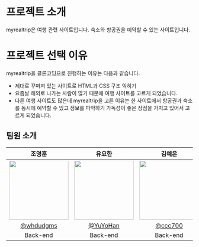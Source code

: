# 프로젝트 소개
myrealtrip은 여행 관련 사이트입니다. 숙소와 항공권을 예약할 수 있는 사이트입니다.

# 프로젝트 선택 이유
myrealtrip을 클론코딩으로 진행하는 이유는 다음과 같습니다.
- 제대로 꾸며져 있는 사이트로 HTML과 CSS 구조 익히기
- 요즘날 해외로 나가는 사람이 많기 때문에 여행 사이트를 고르게 되었습니다.
- 다른 여행 사이트도 많은데 myrealtrip을 고른 이유는 한 사이트에서 항공권과 숙소를 동시에 예약할 수 있고 정보를 파악하기 가독성이 좋은 장점을 가지고 있어서 고르게 되었습니다.


## 팀원 소개

|      조영훈       |          유요한         |          김예은      |       홍석영         |    이재원                                                                                                                        
| :------------------------------------------------------------------------------: | :---------------------------------------------------------------------------------------------------------------------------------------------------: | :---------------------------------------------------------------------------------------------------------------------------------------------------------------------------------------------------: |:---------------------------------------------------------------------------------------------------------------------------------------------------------------------------------------------------: | :---------------------------------------------------------------------------------------------------------------------------------------------------------------------------------------------------: 
|   <img width="160px" src="https://avatars.githubusercontent.com/u/108641428?v=4" />    |                      <img width="160px" src="https://avatars.githubusercontent.com/u/110465572?v=4" />    |                   <img width="160px" src="https://encrypted-tbn0.gstatic.com/images?q=tbn:ANd9GcTnuNtlPOK_ILTMCo-7fRn5OLmiL4k5amUQ8w&s"/>   | <img width="160px" src="https://p16-capcut-sign-va.ibyteimg.com/tos-alisg-v-643f9f/oAyAIBdsEBcEoBfWEAqIholAAjXxwKtAuVCzhA~tplv-nhvfeczskr-1:250:0.webp?lk3s=44acef4b&x-expires=1740361056&x-signature=ImC5gWiyX0YbNce%2FeMakiwLyyDc%3D"/> | <img width="160px" src="https://github.com/YuYoHan/myrealtrip/assets/110465572/422a6ae2-406d-43bc-98f4-fa69fc6f609e" /> |
|   [@whdudgms](https://github.com/whdudgms)   |    [@YuYoHan](https://github.com/YuYoHan)  | [@ccc700](https://github.com/ccc700)  | [@ghdtjrdud](https://github.com/ghdtjrdud)  | [pywon128](https://github.com/pywon128) |
| Back-end | Back-end | Back-end | Back-end | Back-end |


